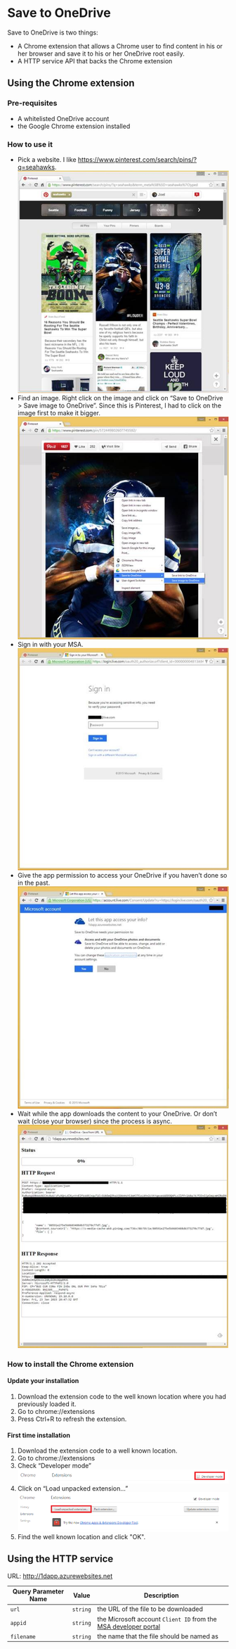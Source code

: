 # Save to OneDrive
Save to OneDrive is two things:
* A Chrome extension that allows a Chrome user to find content in his or her browser and save it to his or her OneDrive root easily.
* A HTTP service API that backs the Chrome extension

## Using the Chrome extension 
### Pre-requisites
* A whitelisted OneDrive account
* the Google Chrome extension installed

### How to use it
* Pick a website.   I like https://www.pinterest.com/search/pins/?q=seahawks.
![Pick a website](clip_image001.jpg)
* Find an image.   Right click on the image and click on “Save to OneDrive > Save image to OneDrive”.   Since this is Pinterest, I had to click on the image first to make it bigger.
![Find an image](clip_image002.jpg)
* Sign in with your MSA.
![Sign in with your MSA](clip_image003.jpg)
* Give the app permission to access your OneDrive if you haven’t done so in the past.
![Give permission](clip_image004.jpg)
* Wait while the app downloads the content to your OneDrive.   Or don’t wait (close your browser) since the process is async.
![Wait](clip_image005.png)

### How to install the Chrome extension
#### Update your installation
1. Download the extension code to the well known location where you had previously loaded it.
2. Go to chrome://extensions
3. Press Ctrl+R to refresh the extension.

#### First time installation
1. Download the extension code to a well known location.
2. Go to chrome://extensions
3. Check “Developer mode”
![Developer mode](clip_image006.png)
4. Click on “Load unpacked extension…”
![Load unpacked extension](clip_image007.png)
5. Find the well known location and click "OK".
	


## Using the HTTP service
URL: http://1dapp.azurewebsites.net

<table>
<thead>
<tr>
<th>Query Parameter Name</th>
<th>Value</th>
<th>Description</th>
</tr>
</thead>
<tbody>
<tr>
<td><code>url</code></td>
<td><code>string</code></td>
<td>the URL of the file to be downloaded</td>
</tr>

<tr>
<td><code>appid</code></td>
<td><code>string</code></td>
<td>the Microsoft account <code>Client ID</code> from the <a href="https://account.live.com/developers/applications">MSA developer portal</a></td>
</tr>


<tr>
<td><code>filename</code></td>
<td><code>string</code></td>
<td>the name that the file should be named as</td>
</tr>

</tbody>
</table>

